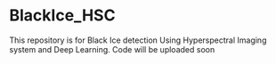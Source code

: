 # BlackIce_HSC


This repository is for Black Ice detection Using Hyperspectral Imaging system and Deep Learning. Code will be uploaded soon
